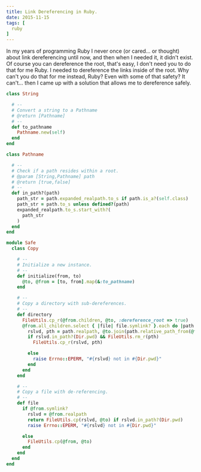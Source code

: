 ```yaml
---
title: Link Dereferencing in Ruby.
date: 2015-11-15
tags: [
  ruby
]
---
```


In my years of programming Ruby I never once (or cared... or thought) about link
dereferencing until now, and then when I needed it, it didn't exist.  Of course
you can dereference the root, that's easy, I don't need you to do that for me
Ruby.  I needed to dereference the links inside of the root.  Why can't you do
that for me instead, Ruby? Even with some of that safety? It can't... then I
came up with a solution that allows me to dereference safely.

```ruby
class String

  # --
  # Convert a string to a Pathname
  # @return [Pathname]
  # --
  def to_pathname
    Pathname.new(self)
  end
end

class Pathname

  # --
  # Check if a path resides within a root.
  # @param [String,Pathname] path
  # @return [true,false]
  # --
  def in_path?(path)
    path_str = path.expanded_realpath.to_s if path.is_a?(self.class)
    path_str = path.to_s unless defined?(path)
    expanded_realpath.to_s.start_with?(
      path_str
    )
  end
end

module Safe
  class Copy

    # --
    # Initialize a new instance.
    # --
    def initialize(from, to)
      @to, @from = [to, from].map(&:to_pathname)
    end

    # --
    # Copy a directory with sub-dereferences.
    # --
    def directory
      FileUtils.cp_r(@from.children, @to, :dereference_root => true)
      @from.all_children.select { |file| file.symlink? }.each do |path|
        rslvd, pth = path.realpath, @to.join(path.relative_path_from(@from))
        if rslvd.in_path?(Dir.pwd) && FileUtils.rm_r(pth)
          FileUtils.cp_r(rslvd, pth)

        else
          raise Errno::EPERM, "#{rslvd} not in #{Dir.pwd}"
        end
      end
    end

    # --
    # Copy a file with de-referencing.
    # --
    def file
      if @from.symlink?
        rslvd = @from.realpath
        return FileUtils.cp(rslvd, @to) if rslvd.in_path?(Dir.pwd)
        raise Errno::EPERM, "#{rslvd} not in #{Dir.pwd}"

      else
        FileUtils.cp(@from, @to)
      end
    end
  end
end
```
